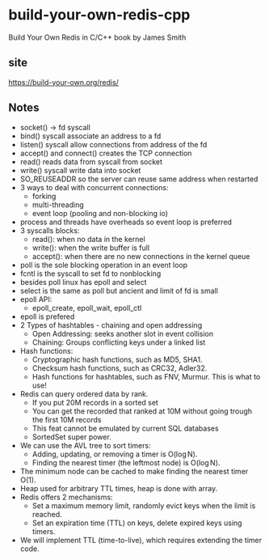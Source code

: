 # build-your-own-redis-cpp

Build Your Own Redis in C/C++ book
by James Smith

## site

https://build-your-own.org/redis/

## Notes

- socket() -> fd syscall
- bind() syscall associate an address to a fd
- listen() syscall allow connections from address of the fd
- accept() and connect() creates the TCP connection
- read() reads data from syscall from socket
- write() syscall write data into socket
- SO_REUSEADDR so the server can reuse same address when restarted
- 3 ways to deal with concurrent connections:
	- forking
	- multi-threading
	- event loop (pooling and non-blocking io)
- process and threads have overheads so event loop is preferred
- 3 syscalls blocks:
	- read(): when no data in the kernel
	- write(): when the write buffer is full
	- accept(): when there are no new connections in the kernel queue
- poll is the sole blocking operation in an event loop
- fcntl is the syscall to set fd to nonblocking
- besides poll linux has epoll and select
- select is the same as poll but ancient and limit of fd is small
- epoll API:
	- epoll_create, epoll_wait, epoll_ctl
- epoll is prefered
- 2 Types of hashtables - chaining and open addressing
	- Open Addressing: seeks another slot in event collision
	- Chaining: Groups conflicting keys under a linked list
- Hash functions:
	- Cryptographic hash functions, such as MD5, SHA1.
	- Checksum hash functions, such as CRC32, Adler32.
	- Hash functions for hashtables, such as FNV, Murmur. This is what to use!
- Redis can query ordered data by rank.
	- If you put 20M records in a sorted set
	- You can get the recorded that ranked at 10M without going trough the first 10M records
	- This feat cannot be emulated by current SQL databases
	- SortedSet super power.
- We can use the AVL tree to sort timers:
	- Adding, updating, or removing a timer is O(log N).
	- Finding the nearest timer (the leftmost node) is O(log N).
- The minimum node can be cached to make finding the nearest timer O(1).
- Heap used for arbitrary TTL times, heap is done with array.
-  Redis offers 2 mechanisms:
	- Set a maximum memory limit, randomly evict keys when the limit is reached.
	- Set an expiration time (TTL) on keys, delete expired keys using timers.
- We will implement TTL (time-to-live), which requires extending the timer code.